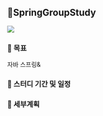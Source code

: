 ## 🌱SpringGroupStudy
<img src="https://img.shields.io/badge/Spring-6DB33F.svg?style=flat-square&logo=Spring&logoColor=white"/>

### 🎯 목표
  자바 스프링&

### 📅 스터디 기간 및 일정
 

### 📌 세부계획
